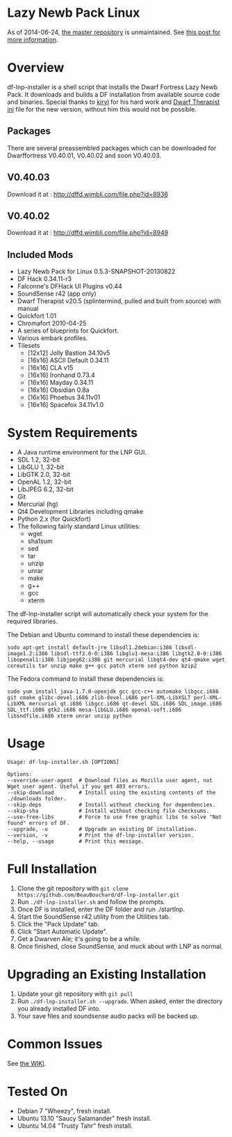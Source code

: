 Lazy Newb Pack Linux
====================
As of 2014-06-24, [the master repository](https://github.com/andrewd18/df-lnp-installer) is unmaintained. See [this post for more
information](http://www.bay12forums.com/smf/index.php?topic=130792.msg5403952#msg5403952).


Overview
========

df-lnp-installer is a shell script that installs the Dwarf Fortress Lazy Newb Pack. It downloads and builds a DF installation from available source code and binaries. Special thanks to [kiryl](https://github.com/kiryl/) for his hard work and [Dwarf Therapist ini](https://gist.github.com/kiryl/0a99fdbd70fede3064c6) file for the new version, without him this would not be possible. 




Packages
-------------

There are several preassembled packages which can be downloaded for Dwarffortress V0.40.01, V0.40.02 and soon V0.40.03. 

V0.40.03
-------------

Download it at : http://dffd.wimbli.com/file.php?id=8936 

V0.40.02
-------------

Download it at : http://dffd.wimbli.com/file.php?id=8949



Included Mods
-------------

* Lazy Newb Pack for Linux 0.5.3-SNAPSHOT-20130822
* DF Hack 0.34.11-r3
* Falconne's DFHack UI Plugins v0.44
* SoundSense r42 (app only)
* Dwarf Therapist v20.5 (splintermind, pulled and built from source) with manual
* Quickfort 1.01
* Chromafort 2010-04-25
* A series of blueprints for Quickfort.
* Various embark profiles.
* Tilesets
  - [12x12] Jolly Bastion 34.10v5
  - [16x16] ASCII Default 0.34.11
  - [16x16] CLA v15
  - [16x16] Ironhand 0.73.4
  - [16x16] Mayday 0.34.11
  - [16x16] Obsidian 0.8a
  - [16x16] Phoebus 34.11v01
  - [16x16] Spacefox 34.11v1.0


System Requirements
===================

* A Java runtime environment for the LNP GUI.
* SDL 1.2, 32-bit
* LibGLU 1, 32-bit
* LibGTK 2.0, 32-bit
* OpenAL 1.2, 32-bit
* LibJPEG 6.2, 32-bit
* Git
* Mercurial (hg)
* Qt4 Development Libraries including qmake
* Python 2.x (for Quickfort)
* The following fairly standard Linux utilities:
  - wget
  - sha1sum
  - sed
  - tar
  - unzip
  - unrar
  - make
  - g++
  - gcc
  - xterm

The df-lnp-installer script will automatically check your system for the required libraries.

The Debian and Ubuntu command to install these dependencies is:
```
sudo apt-get install default-jre libsdl1.2debian:i386 libsdl-image1.2:i386 libsdl-ttf2.0-0:i386 libglu1-mesa:i386 libgtk2.0-0:i386 libopenal1:i386 libjpeg62:i386 git mercurial libqt4-dev qt4-qmake wget coreutils tar unzip make g++ gcc patch xterm sed python bzip2
```

The Fedora command to install these dependencies is:
```
sudo yum install java-1.7.0-openjdk gcc gcc-c++ automake libgcc.i686 git cmake glibc-devel.i686 zlib-devel.i686 perl-XML-LibXSLT perl-XML-LibXML mercurial qt.i686 libgcc.i686 qt-devel SDL.i686 SDL_image.i686 SDL_ttf.i686 gtk2.i686 mesa-libGLU.i686 openal-soft.i686 libsndfile.i686 xterm unrar unzip python
```

Usage
=====

```
Usage: df-lnp-installer.sh [OPTIONS]

Options:
--override-user-agent  # Download files as Mozilla user agent, not Wget user agent. Useful if you get 403 errors.
--skip-download        # Install using the existing contents of the ./downloads folder.
--skip-deps            # Install without checking for dependencies.
--skip-sha             # Install without checking file checksums.
--use-free-libs        # Force to use free graphic libs to solve "Not found" errors of DF.
--upgrade, -u          # Upgrade an existing DF installation.
--version, -v          # Print the df-lnp-installer version.
--help, --usage        # Print this message.
```

Full Installation
=================

1. Clone the git repository with `git clone https://github.com/BeauBouchard/df-lnp-installer.git`
2. Run `./df-lnp-installer.sh` and follow the prompts.
3. Once DF is installed, enter the DF folder and run ./startlnp.
4. Start the SoundSense r42 utility from the Utilities tab.
5. Click the "Pack Update" tab.
6. Click "Start Automatic Update".
7. Get a Dwarven Ale; it's going to be a while.
8. Once finished, close SoundSense, and muck about with LNP as normal.

Upgrading an Existing Installation
==================================

1. Update your git repository with `git pull`
2. Run `./df-lnp-installer.sh --upgrade`. When asked, enter the directory you already installed DF into.
3. Your save files and soundsense audio packs will be backed up.

Common Issues
=============
See [the WIKI](https://github.com/andrewd18/df-lnp-installer/wiki).

Tested On
=========

* Debian 7     "Wheezy",          fresh install. 
* Ubuntu 13.10 "Saucy Salamander" fresh install.
* Ubuntu 14.04 "Trusty Tahr"      fresh install.
